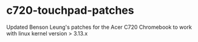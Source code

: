 c720-touchpad-patches
=====================

Updated Benson Leung's patches for the Acer C720 Chromebook to work with linux kernel version > 3.13.x
